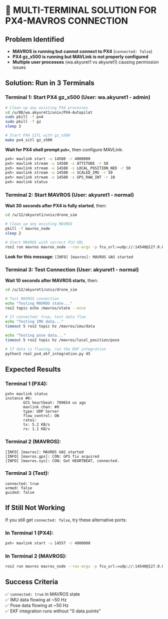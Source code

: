 # 🚁 MULTI-TERMINAL SOLUTION FOR PX4-MAVROS CONNECTION

## Problem Identified
- **MAVROS is running but cannot connect to PX4** (`connected: false`)
- **PX4 gz_x500 is running but MAVLink is not properly configured**
- **Multiple user processes** (wa.akyuret1 vs akyuret1) causing permission issues

## Solution: Run in 3 Terminals

### Terminal 1: Start PX4 gz_x500 (User: wa.akyuret1 - admin)
```bash
# Clean up any existing PX4 processes
cd /u/88/wa.akyuret1/unix/PX4-Autopilot
sudo pkill -f px4
sudo pkill -f gz
sleep 3

# Start PX4 SITL with gz_x500
make px4_sitl gz_x500
```

**Wait for PX4 shell prompt `pxh>`**, then configure MAVLink:
```bash
pxh> mavlink start -u 14580 -r 4000000
pxh> mavlink stream -u 14580 -s ATTITUDE -r 50
pxh> mavlink stream -u 14580 -s LOCAL_POSITION_NED -r 50
pxh> mavlink stream -u 14580 -s SCALED_IMU -r 50
pxh> mavlink stream -u 14580 -s GPS_RAW_INT -r 10
pxh> mavlink status
```

### Terminal 2: Start MAVROS (User: akyuret1 - normal)
**Wait 30 seconds after PX4 is fully started**, then:
```bash
cd /u/12/akyuret1/unix/drone_sim

# Clean up any existing MAVROS
pkill -f mavros_node
sleep 2

# Start MAVROS with correct FCU URL
ros2 run mavros mavros_node --ros-args -p fcu_url:=udp://:14540@127.0.0.1:14580
```

**Look for this message**: `[INFO] [mavros]: MAVROS UAS started`

### Terminal 3: Test Connection (User: akyuret1 - normal)
**Wait 10 seconds after MAVROS starts**, then:
```bash
cd /u/12/akyuret1/unix/drone_sim

# Test MAVROS connection
echo "Testing MAVROS state..."
ros2 topic echo /mavros/state --once

# If connected: true, test data flow
echo "Testing IMU data..."
timeout 5 ros2 topic hz /mavros/imu/data

echo "Testing pose data..."
timeout 5 ros2 topic hz /mavros/local_position/pose

# If data is flowing, run the EKF integration
python3 real_px4_ekf_integration.py 45
```

## Expected Results

### Terminal 1 (PX4):
```
pxh> mavlink status
instance #0:
        GCS heartbeat: 789654 us ago
        mavlink chan: #0
        type: UDP Server
        flow_control: ON
        rates:
        tx: 5.2 KB/s
        rx: 1.1 KB/s
```

### Terminal 2 (MAVROS):
```
[INFO] [mavros]: MAVROS UAS started
[INFO] [mavros.gps]: CON: GPS fix acquired
[INFO] [mavros.sys]: CON: Got HEARTBEAT, connected.
```

### Terminal 3 (Test):
```
connected: true
armed: false
guided: false
```

## If Still Not Working

If you still get `connected: false`, try these alternative ports:

### In Terminal 1 (PX4):
```bash
pxh> mavlink start -u 14557 -r 4000000
```

### In Terminal 2 (MAVROS):
```bash
ros2 run mavros mavros_node --ros-args -p fcu_url:=udp://:14540@127.0.0.1:14557
```

## Success Criteria
✅ `connected: true` in MAVROS state  
✅ IMU data flowing at ~50 Hz  
✅ Pose data flowing at ~50 Hz  
✅ EKF integration runs without "0 data points"
